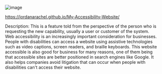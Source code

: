 ![image](https://user-images.githubusercontent.com/83687540/130866175-7e60c569-2e90-4426-a823-b2688254966a.png)

https://jordanarachel.github.io/My-Accessibility-Website/

Description:
This is a feature told from the perspective of the person who is requesting the new capability, usually a user or customer of the system. Web accessibility is an increasingly important consideration for businesses. People with disabilities can access a website using assistive technologies such as video captions, screen readers, and braille keyboards. This website accessible is also good for business for many reasons, one of them being that accessible sites are better positioned in search engines like Google. It also helps companies avoid litigation that can occur when people with disabilities can't access their website.

